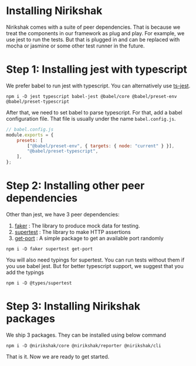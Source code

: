 # Installing Nirikshak

Nirikshak comes with a suite of peer dependencies. That is because we treat the components in our framework as plug and play. For example, we use jest to run the tests. But that is plugged in and can be replaced with mocha or jasmine or some other test runner in the future.

# Step 1: Installing jest with typescript

We prefer babel to run jest with typescript. You can alternatively use [ts-jest](https://github.com/kulshekhar/ts-jest).

```shell
npm i -D jest typescript babel-jest @babel/core @babel/preset-env @babel/preset-typescript
```

After that, we need to set babel to parse typescript. For that, add a babel configuration file. That file is usually under the name `babel.config.js`.

```js
// babel.config.js
module.exports = {
    presets: [
        ["@babel/preset-env", { targets: { node: "current" } }],
        "@babel/preset-typescript",
    ],
};
```

# Step 2: Installing other peer dependencies

Other than jest, we have 3 peer dependencies:

1. [faker](https://github.com/marak/Faker.js/) : The library to produce mock data for testing.
2. [supertest](https://github.com/visionmedia/supertest) : The library to make HTTP assertions
3. [get-port](https://github.com/sindresorhus/get-port#readme) : A simple package to get an available port randomly

```shell
npm i -D faker supertest get-port
```

You will also need typings for supertest. You can run tests without them if you use babel jest. But for better typescript support, we suggest that you add the typings

```shell
npm i -D @types/supertest
```

# Step 3: Installing Nirikshak packages

We ship 3 packages. They can be installed using below command

```shell
npm i -D @nirikshak/core @nirikshak/reporter @nirikshak/cli
```

That is it. Now we are ready to get started.
